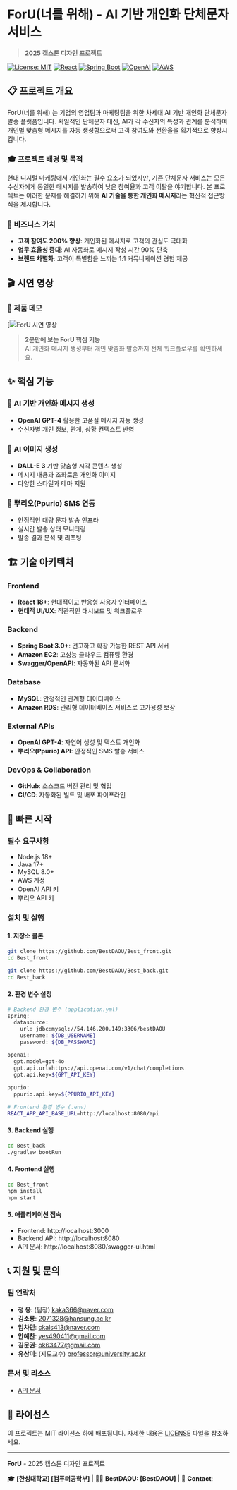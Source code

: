 # ForU(너를 위해) - AI 기반 개인화 단체문자 서비스
> **2025 캡스톤 디자인 프로젝트**

[![License: MIT](https://img.shields.io/badge/License-MIT-yellow.svg)](https://opensource.org/licenses/MIT)
[![React](https://img.shields.io/badge/React-18.0+-blue.svg)](https://reactjs.org/)
[![Spring Boot](https://img.shields.io/badge/Spring%20Boot-3.0+-green.svg)](https://spring.io/projects/spring-boot)
[![OpenAI](https://img.shields.io/badge/OpenAI-GPT--4-orange.svg)](https://openai.com/)
[![AWS](https://img.shields.io/badge/AWS-EC2%20%7C%20RDS-orange.svg)](https://aws.amazon.com/)

## 📋 프로젝트 개요

ForU(너를 위해) 는 기업의 영업팀과 마케팅팀을 위한 차세대 AI 기반 개인화 단체문자 발송 플랫폼입니다. 획일적인 단체문자 대신, AI가 각 수신자의 특성과 관계를 분석하여 개인별 맞춤형 메시지를 자동 생성함으로써 고객 참여도와 전환율을 획기적으로 향상시킵니다.

### 🎓 프로젝트 배경 및 목적
현대 디지털 마케팅에서 개인화는 필수 요소가 되었지만, 기존 단체문자 서비스는 모든 수신자에게 동일한 메시지를 발송하여 낮은 참여율과 고객 이탈을 야기합니다. 본 프로젝트는 이러한 문제를 해결하기 위해 **AI 기술을 통한 개인화 메시지**라는 혁신적 접근방식을 제시합니다.

### 🎯 비즈니스 가치

- **고객 참여도 200% 향상**: 개인화된 메시지로 고객의 관심도 극대화
- **업무 효율성 증대**: AI 자동화로 메시지 작성 시간 90% 단축
- **브랜드 차별화**: 고객이 특별함을 느끼는 1:1 커뮤니케이션 경험 제공

## 🎬 시연 영상

### 📱 제품 데모
[![ForU 시연 영상]([영상링크](https://youtu.be/07zpJxMxpYQ))

> **2분만에 보는 ForU 핵심 기능**  
> AI 개인화 메시지 생성부터 개인 맞춤화 발송까지 전체 워크플로우를 확인하세요.

## ✨ 핵심 기능

### 🤖 AI 기반 개인화 메시지 생성
- **OpenAI GPT-4** 활용한 고품질 메시지 자동 생성
- 수신자별 개인 정보, 관계, 상황 컨텍스트 반영

### 🎨 AI 이미지 생성
- **DALL-E 3** 기반 맞춤형 시각 콘텐츠 생성
- 메시지 내용과 조화로운 개인화 이미지
- 다양한 스타일과 테마 지원

### 📱 뿌리오(Ppurio) SMS 연동
- 안정적인 대량 문자 발송 인프라
- 실시간 발송 상태 모니터링
- 발송 결과 분석 및 리포팅

## 🏗️ 기술 아키텍처

### Frontend
- **React 18+**: 현대적이고 반응형 사용자 인터페이스
- **현대적 UI/UX**: 직관적인 대시보드 및 워크플로우

### Backend
- **Spring Boot 3.0+**: 견고하고 확장 가능한 REST API 서버
- **Amazon EC2**: 고성능 클라우드 컴퓨팅 환경
- **Swagger/OpenAPI**: 자동화된 API 문서화

### Database
- **MySQL**: 안정적인 관계형 데이터베이스
- **Amazon RDS**: 관리형 데이터베이스 서비스로 고가용성 보장

### External APIs
- **OpenAI GPT-4**: 자연어 생성 및 텍스트 개인화
- **뿌리오(Ppurio) API**: 안정적인 SMS 발송 서비스

### DevOps & Collaboration
- **GitHub**: 소스코드 버전 관리 및 협업
- **CI/CD**: 자동화된 빌드 및 배포 파이프라인

## 🚀 빠른 시작

### 필수 요구사항

- Node.js 18+ 
- Java 17+
- MySQL 8.0+
- AWS 계정
- OpenAI API 키
- 뿌리오 API 키

### 설치 및 실행

#### 1. 저장소 클론
```bash
git clone https://github.com/BestDAOU/Best_front.git
cd Best_front
```

```bash
git clone https://github.com/BestDAOU/Best_back.git
cd Best_back
```

#### 2. 환경 변수 설정
```bash
# Backend 환경 변수 (application.yml)
spring:
  datasource:
    url: jdbc:mysql://54.146.200.149:3306/bestDAOU
    username: ${DB_USERNAME}
    password: ${DB_PASSWORD}

openai:
  gpt.model=gpt-4o
  gpt.api.url=https://api.openai.com/v1/chat/completions
  gpt.api.key=${GPT_API_KEY}
  
ppurio:
  ppurio.api.key=${PPURIO_API_KEY}

# Frontend 환경 변수 (.env)
REACT_APP_API_BASE_URL=http://localhost:8080/api
```

#### 3. Backend 실행
```bash
cd Best_back
./gradlew bootRun
```

#### 4. Frontend 실행
```bash
cd Best_front
npm install
npm start
```

#### 5. 애플리케이션 접속
- Frontend: http://localhost:3000
- Backend API: http://localhost:8080
- API 문서: http://localhost:8080/swagger-ui.html

## 📞 지원 및 문의

### 팀 연락처
- **정 웅**: (팀장) kaka366@naver.com
- **김소룡**: 2071328@hansung.ac.kr
- **임차민**: ckals413@naver.com
- **안예찬**: yes490411@gmail.com
- **김문권**: ok63477@gmail.com
- **유상미**: (지도교수) professor@university.ac.kr

### 문서 및 리소스
- [API 문서](http://localhost:8080/swagger-ui.html)

## 📄 라이선스

이 프로젝트는 MIT 라이선스 하에 배포됩니다. 자세한 내용은 [LICENSE](./LICENSE) 파일을 참조하세요.

---

**ForU** - 2025 캡스톤 디자인 프로젝트

🎓 **[한성대학교] [컴퓨터공학부]** | 👨‍💻 **BestDAOU: [BestDAOU]** | 📧 **Contact**: 
